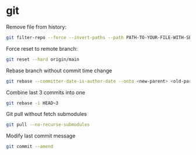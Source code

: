 git
===

Remove file from history:

```sh
git filter-repo --force --invert-paths --path PATH-TO-YOUR-FILE-WITH-SENSITIVE-DATA
```

Force reset to remote branch:

```sh
git reset --hard origin/main
```

Rebase branch without commit time change

```sh
git rebase --committer-date-is-author-date --onto <new-parent> <old-parent>
```

Combine last 3 commits into one

```sh
git rebase -i HEAD~3
```

Git pull without fetch submodules

```sh
git pull --no-recurse-submodules
```

Modify last commit message

```sh
git commit --amend
```
